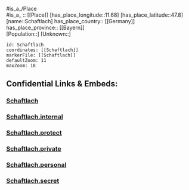 ﻿---
location: [47.8,11.68] 
mapzoom: [7,12] 
mapmarker: city 
type: City
tags:
- geo/City


SpocWebEntityId: 33991
isDeleted: false
confidential: public

---
#is_a_/Place  
#is_a_ :: [[Place]] 
[has_place_longitude::11.68] 
[has_place_latitude::47.8] 
[name::Schaftlach] 
has_place_country:: [[Germany]]  
has_place_province:: [[Bayern]]  
[Population::] 
[Unknown::] 


```leaflet
id: Schaftlach
coordinates: [[Schaftlach]] 
markerFile: [[Schaftlach]] 
defaultZoom: 11 
maxZoom: 18
```


## Confidential Links & Embeds: 

### [Schaftlach](/_public/Earth/Continent/Europe/Europe~Central/Germany/Germany~West/Bayern/counties~Bayern/Miesbach/cities~Miesbach/Warngau/City/Schaftlach.md) 

### [Schaftlach.internal](/_internal/Earth/Continent/Europe/Europe~Central/Germany/Germany~West/Bayern/counties~Bayern/Miesbach/cities~Miesbach/Warngau/City/Schaftlach.internal.md) 

### [Schaftlach.protect](/_protect/Earth/Continent/Europe/Europe~Central/Germany/Germany~West/Bayern/counties~Bayern/Miesbach/cities~Miesbach/Warngau/City/Schaftlach.protect.md) 

### [Schaftlach.private](/_private/Earth/Continent/Europe/Europe~Central/Germany/Germany~West/Bayern/counties~Bayern/Miesbach/cities~Miesbach/Warngau/City/Schaftlach.private.md) 

### [Schaftlach.personal](/_personal/Earth/Continent/Europe/Europe~Central/Germany/Germany~West/Bayern/counties~Bayern/Miesbach/cities~Miesbach/Warngau/City/Schaftlach.personal.md) 

### [Schaftlach.secret](/_secret/Earth/Continent/Europe/Europe~Central/Germany/Germany~West/Bayern/counties~Bayern/Miesbach/cities~Miesbach/Warngau/City/Schaftlach.secret.md) 
